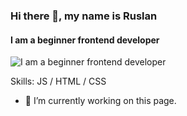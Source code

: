 ### Hi there 👋, my name is Ruslan
####   I am a beginner frontend developer 
![  I am a beginner frontend developer ](https://arturssmirnovs.github.io/github-profile-readme-generator/images/banner.png)


Skills:  JS / HTML / CSS

- 🔭 I’m currently working on this page. 




